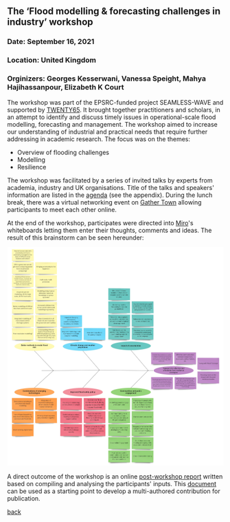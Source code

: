 ## The ‘Flood modelling & forecasting challenges in industry’ workshop
### Date:	September 16, 2021
### Location:	United Kingdom
### Orginizers:	Georges Kesserwani, Vanessa Speight, Mahya Hajihassanpour, Elizabeth K Court 

The workshop was part of the EPSRC-funded project SEAMLESS-WAVE and supported by [TWENTY65](https://www.twenty65.ac.uk/). It brought together practitioners and scholars, in an attempt to identify and discuss timely issues in operational-scale flood modelling, forecasting and management. The workshop aimed to increase our understanding of industrial and practical needs that require further addressing in academic research. The focus was on the themes: 

- Overview of flooding challenges
- Modelling 
- Resilience

The workshop was facilitated by a series of invited talks by experts from academia, industry and UK organisations. Title of the talks and speakers' information are listed in the [agenda](https://docs.google.com/document/d/1tMBQC3AvxVu3AFzaqL6m6e6y-kVLq8xAIrJuWtJnNnI/edit?usp=sharing) (see the appendix). During the lunch break, there was a virtual networking event on [Gather Town](https://www.gather.town/) allowing participants to meet each other online.  

At the end of the workshop, participates were directed into [Miro](https://miro.com/)'s whiteboards letting them enter their thoughts, comments and ideas. The result of this brainstorm can be seen hereunder:   

![image](/Figures/Workshop_16Sep2021_Ideas.jpg)

A direct outcome of the workshop is an online [post-workshop report](https://docs.google.com/document/d/1tMBQC3AvxVu3AFzaqL6m6e6y-kVLq8xAIrJuWtJnNnI/edit?usp=sharing) written based on compiling and analysing the participants' inputs. This [document](https://docs.google.com/document/d/1tMBQC3AvxVu3AFzaqL6m6e6y-kVLq8xAIrJuWtJnNnI/edit?usp=sharing) can be used as a starting point to develop a multi-authored contribution for publication.



[back](Activities.md)
